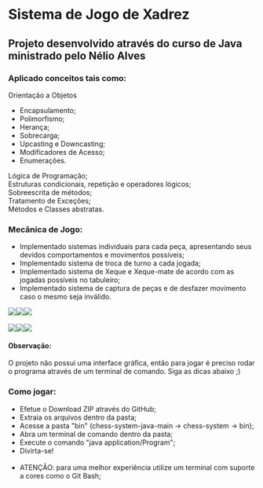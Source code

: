 # Sistema de Jogo de Xadrez

## Projeto desenvolvido através do curso de Java ministrado pelo Nélio Alves

### Aplicado conceitos tais como: 

Orientação a Objetos
 - Encapsulamento;
 - Polimorfismo;
 - Herança;
 - Sobrecarga;
 - Upcasting e Downcasting;
 - Modificadores de Acesso;
 - Enumerações.

Lógica de Programação; <br>
Estruturas condicionais, repetição e operadores lógicos; <br>
Sobreescrita de métodos; <br>
Tratamento de Exceções; <br>
Métodos e Classes abstratas.<br>
  
### Mecânica de Jogo: 

- Implementado sistemas individuais para cada peça, apresentando seus devidos comportamentos e movimentos possíveis;
- Implementado sistema de troca de turno a cada jogada;
- Implementado sistema de Xeque e Xeque-mate de acordo com as jogadas possíveis no tabuleiro;
- Implementado sistema de captura de peças e de desfazer movimento caso o mesmo seja inválido.


<div style="display: flex;">
<img src="https://i.imgur.com/fJpbViZ.jpg">
<img src="https://i.imgur.com/D08RMnp.jpg">
<img src="https://i.imgur.com/Xe6FJAB.jpg">
</div>
<br>
<div style="display: flex;">
<img src="https://i.imgur.com/zQNJiYX.jpg">
<img src="https://i.imgur.com/Q2s9ast.jpg">
<img src="https://i.imgur.com/deBcIu2.jpg">
</div>

#### Observação:
O projeto não possui uma interface gráfica, então para jogar é preciso rodar o programa através de um terminal de comando. Siga as dicas abaixo ;)

### Como jogar: 

- Efetue o Download ZIP através do GitHub;
- Extraia os arquivos dentro da pasta;
- Acesse a pasta "bin" (chess-system-java-main -> chess-system -> bin);
- Abra um terminal de comando dentro da pasta;
- Execute o comando "java application/Program";
- Divirta-se! 
<br><br>
- ATENÇÃO: para uma melhor experiência utilize um terminal com suporte a cores como o Git Bash; 






